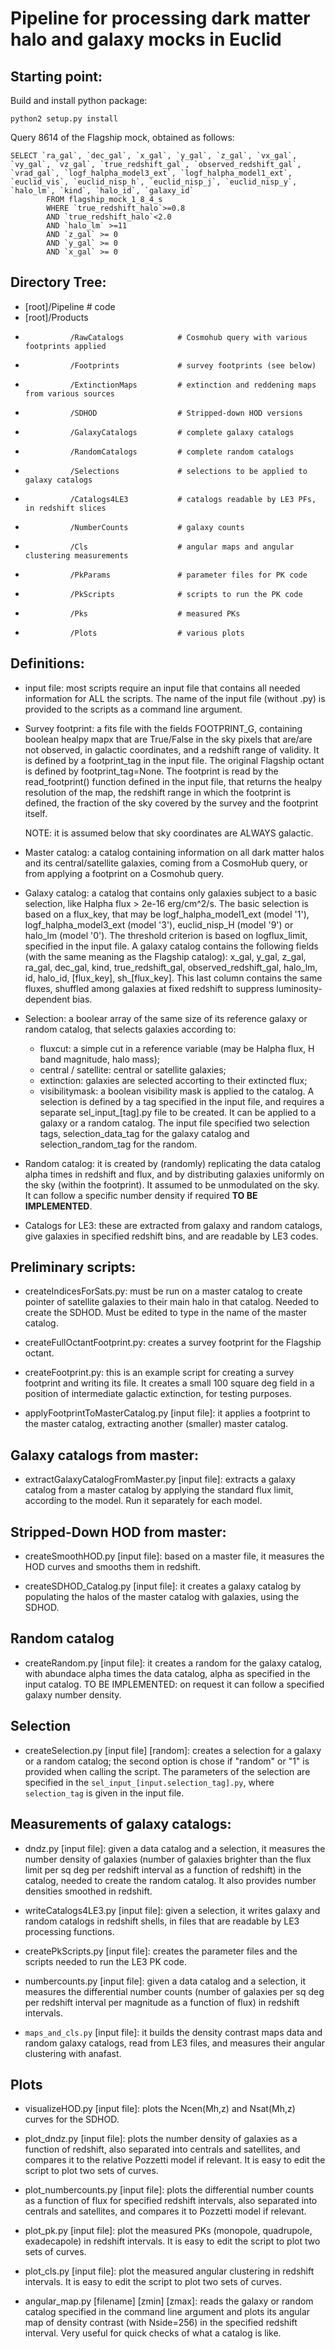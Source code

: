 # Pipeline for processing dark matter halo and galaxy mocks in Euclid

## Starting point:

Build and install python package:
```
python2 setup.py install
```

Query 8614 of the Flagship mock, obtained as follows:
```
SELECT `ra_gal`, `dec_gal`, `x_gal`, `y_gal`, `z_gal`, `vx_gal`, `vy_gal`, `vz_gal`, `true_redshift_gal`, `observed_redshift_gal`, `vrad_gal`, `logf_halpha_model3_ext`, `logf_halpha_model1_ext`, `euclid_vis`, `euclid_nisp_h`, `euclid_nisp_j`, `euclid_nisp_y`, `halo_lm`, `kind`, `halo_id`, `galaxy_id`
        FROM flagship_mock_1_8_4_s 
        WHERE `true_redshift_halo`>=0.8 
        AND `true_redshift_halo`<2.0
        AND `halo_lm` >=11
        AND `z_gal` >= 0
        AND `y_gal` >= 0
        AND `x_gal` >= 0
```

## Directory Tree:
* [root]/Pipeline                        # code
* [root]/Products
*               /RawCatalogs            # Cosmohub query with various footprints applied
*               /Footprints             # survey footprints (see below)
*               /ExtinctionMaps         # extinction and reddening maps from various sources
*               /SDHOD                  # Stripped-down HOD versions
*               /GalaxyCatalogs         # complete galaxy catalogs
*               /RandomCatalogs         # complete random catalogs
*               /Selections             # selections to be applied to galaxy catalogs
*               /Catalogs4LE3           # catalogs readable by LE3 PFs, in redshift slices
*               /NumberCounts           # galaxy counts
*               /Cls                    # angular maps and angular clustering measurements
*               /PkParams               # parameter files for PK code
*               /PkScripts              # scripts to run the PK code
*               /Pks                    # measured PKs
*               /Plots                  # various plots

## Definitions:

* input file: most scripts require an input file that contains all
  needed information for ALL the scripts. The name of the input file
  (without .py) is provided to the scripts as a command line argument.

* Survey footprint: a fits file with the fields FOOTPRINT_G,
  containing boolean healpy mapx that are True/False in the sky pixels
  that are/are not observed, in galactic coordinates, and a redshift
  range of validity. It is defined by a footprint_tag in the input
  file. The original Flagship octant is defined by footprint_tag=None.
  The footprint is read by the read_footprint() function defined in
  the input file, that returns the healpy resolution of the map, the
  redshift range in which the footprint is defined, the fraction of
  the sky covered by the survey and the footprint itself.

  NOTE: it is assumed below that sky coordinates are ALWAYS galactic.

* Master catalog: a catalog containing information on all dark matter
  halos and its central/satellite galaxies, coming from a CosmoHub
  query, or from applying a footprint on a Cosmohub query.

* Galaxy catalog: a catalog that contains only galaxies subject to a
  basic selection, like Halpha flux > 2e-16 erg/cm^2/s. The basic
  selection is based on a flux_key, that may be logf_halpha_model1_ext
  (model '1'), logf_halpha_model3_ext (model '3'), euclid_nisp_H
  (model '9') or halo_lm (model '0'). The threshold criterion is based
  on logflux_limit, specified in the input file. A galaxy catalog
  contains the following fields (with the same meaning as the Flagship
  catalog): x_gal, y_gal, z_gal, ra_gal, dec_gal, kind,
  true_redshift_gal, observed_redshift_gal, halo_lm, id, halo_id,
  [flux_key], sh_[flux_key]. This last column contains the same
  fluxes, shuffled among galaxies at fixed redshift to suppress
  luminosity-dependent bias.

* Selection: a boolear array of the same size of its reference galaxy
  or random catalog, that selects galaxies according to:
  - fluxcut: a simple cut in a reference variable (may be Halpha flux,
    H band magnitude, halo mass);
  - central / satellite: central or satellite galaxies;
  - extinction: galaxies are selected accorting to their extincted
    flux;
  - visibilitymask: a boolean visibility mask is applied to the catalog.
  A selection is defined by a tag specified in the input file, and
  requires a separate sel_input_[tag].py file to be created. It can be
  applied to a galaxy or a random catalog. The input file specified
  two selection tags, selection_data_tag for the galaxy catalog and
  selection_random_tag for the random.

* Random catalog: it is created by (randomly) replicating the data
  catalog alpha times in redshift and flux, and by distributing
  galaxies uniformly on the sky (within the footprint). It assumed to
  be unmodulated on the sky. It can follow a specific number density
  if required **TO BE IMPLEMENTED**.

* Catalogs for LE3: these are extracted from galaxy and random
  catalogs, give galaxies in specified redshift bins, and are readable
  by LE3 codes.

## Preliminary scripts:

* createIndicesForSats.py: must be run on a master catalog to create
  pointer of satellite galaxies to their main halo in that catalog.
  Needed to create the SDHOD. Must be edited to type in the name of
  the master catalog.

* createFullOctantFootprint.py: creates a survey footprint for the
  Flagship octant.

* createFootprint.py: this is an example script for creating a survey
  footprint and writing its file. It creates a small 100 square deg
  field in a position of intermediate galactic extinction, for testing
  purposes.

* applyFootprintToMasterCatalog.py [input file]: it applies a
  footprint to the master catalog, extracting another (smaller) master
  catalog.

## Galaxy catalogs from master:

* extractGalaxyCatalogFromMaster.py [input file]: extracts a galaxy
  catalog from a master catalog by applying the standard flux limit,
  according to the model. Run it separately for each model.

## Stripped-Down HOD from master:

* createSmoothHOD.py [input file]: based on a master file, it measures
  the HOD curves and smooths them in redshift.

* createSDHOD_Catalog.py [input file]: it creates a galaxy catalog by
  populating the halos of the master catalog with galaxies, using the
  SDHOD.

## Random catalog

* createRandom.py [input file]: it creates a random for the galaxy
  catalog, with abundace alpha times the data catalog, alpha as
  specified in the input catalog. TO BE IMPLEMENTED: on request it can
  follow a specified galaxy number density.

## Selection

* createSelection.py [input file] [random]: creates a selection for a
  galaxy or a random catalog; the second option is chose if "random"
  or "1" is provided when calling the script. The parameters of the
  selection are specified in the `sel_input_[input.selection_tag].py`,
  where `selection_tag` is given in the input file.


## Measurements of galaxy catalogs:

* dndz.py [input file]: given a data catalog and a selection, it
  measures the number density of galaxies (number of galaxies brighter
  than the flux limit per sq deg per redshift interval as a function
  of redshift) in the catalog, needed to create the random catalog. It
  also provides number densities smoothed in redshift.

* writeCatalogs4LE3.py [input file]: given a selection, it writes
  galaxy and random catalogs in redshift shells, in files that are
  readable by LE3 processing functions.

* createPkScripts.py [input file]: creates the parameter files and the
  scripts needed to run the LE3 PK code.

* numbercounts.py [input file]: given a data catalog and a selection,
  it measures the differential number counts (number of galaxies per
  sq deg per redshift interval per magnitude as a function of flux) in
  redshift intervals.

* `maps_and_cls.py` [input file]: it builds the density contrast maps
  data and random galaxy catalogs, read from LE3 files, and measures
  their angular clustering with anafast.

## Plots

* visualizeHOD.py [input file]: plots the Ncen(Mh,z) and Nsat(Mh,z)
  curves for the SDHOD.

* plot_dndz.py [input file]: plots the number density of galaxies as a
  function of redshift, also separated into centrals and satellites,
  and compares it to the relative Pozzetti model if relevant. It is
  easy to edit the script to plot two sets of curves.

* plot_numbercounts.py [input file]: plots the differential number
  counts as a function of flux for specified redshift intervals, also
  separated into centrals and satellites, and compares it to Pozzetti
  model if relevant.

* plot_pk.py [input file]: plot the measured PKs (monopole, quadrupole,
  exadecapole) in redshift intervals. It is easy to edit the script to
  plot two sets of curves.

* plot_cls.py [input file]: plot the measured angular clustering in redshift
  intervals. It is easy to edit the script to plot two sets of curves.

* angular_map.py [filename] [zmin] [zmax]: reads the galaxy or random
  catalog specified in the command line argument and plots its angular
  map of density contrast (with Nside=256) in the specified redshift
  interval. Very useful for quick checks of what a catalog is like.


